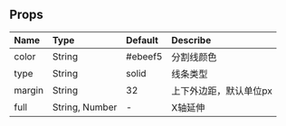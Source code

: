## Props

| Name  |  Type  | Default  | Describe |
| :-----| :--------| :------- | :--- |
| color  |  String |  #ebeef5  | 分割线颜色 |
| type | String| solid | 线条类型 |
| margin | String | 32 | 上下外边距，默认单位px |
| full | String, Number | - | X轴延伸 |
